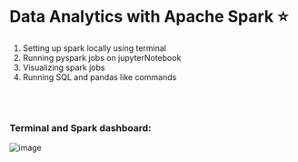 # Data Analytics with Apache Spark ⭐

1. Setting up spark locally using terminal
2. Running pyspark jobs on jupyterNotebook
3. Visualizing spark jobs
4. Running SQL and pandas like commands

<br><br>


### **Terminal and Spark dashboard:**
![image](https://github.com/Kmohamedalie/ApacheSpark-Data_Analytics/assets/63104472/b8d945d7-4f47-42ff-9123-69fc57f0842a)

